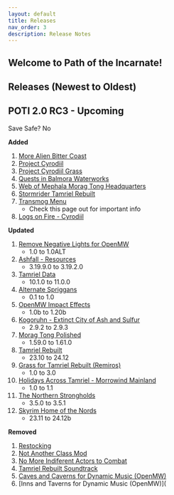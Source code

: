 ```yaml
---
layout: default
title: Releases
nav_order: 3
description: Release Notes
---
```

## Welcome to Path of the Incarnate!

## Releases (Newest to Oldest)  

## POTI 2.0 RC3 - Upcoming

Save Safe? No 

**Added**
1. [More Alien Bitter Coast](https://www.nexusmods.com/morrowind/mods/55585)
2. [Project Cyrodiil](https://www.nexusmods.com/morrowind/mods/44922)
3. [Project Cyrodiil Grass](https://www.nexusmods.com/morrowind/mods/55612)
4. [Quests in Balmora Waterworks](https://www.nexusmods.com/morrowind/mods/52758)
5. [Web of Mephala Morag Tong Headquarters](https://www.nexusmods.com/morrowind/mods/55163)
6. [Stormrider Tamriel Rebuilt](https://www.nexusmods.com/morrowind/mods/53736)
7. [Transmog Menu](https://modding-openmw.gitlab.io/s3ctors-s3cret-st4sh/transmog/)
   * Check this page out for important info
8. [Logs on Fire - Cyrodiil](https://www.nexusmods.com/morrowind/mods/55647)

**Updated**
1. [Remove Negative Lights for OpenMW](https://www.nexusmods.com/morrowind/mods/52487)
   * 1.0 to 1.0ALT
2. [Ashfall - Resources](https://www.nexusmods.com/morrowind/mods/49057)
   * 3.19.9.0 to 3.19.2.0
3. [Tamriel Data](https://www.nexusmods.com/morrowind/mods/44537)
   * 10.1.0 to 11.0.0
4. [Alternate Spriggans](https://www.nexusmods.com/morrowind/mods/44271)
   * 0.1 to 1.0
5. [OpenMW Impact Effects](https://www.nexusmods.com/morrowind/mods/55508)
   * 1.0b to 1.20b
6. [Kogoruhn - Extinct City of Ash and Sulfur](https://www.nexusmods.com/morrowind/mods/51615)
   * 2.9.2 to 2.9.3
7. [Morag Tong Polished](https://www.nexusmods.com/morrowind/mods/47041)
   * 1.59.0 to 1.61.0
8. [Tamriel Rebuilt](https://www.nexusmods.com/morrowind/mods/42145)
   * 23.10 to 24.12
9. [Grass for Tamriel Rebuilt (Remiros)](https://www.nexusmods.com/morrowind/mods/54362)
   * 1.0 to 3.0
10. [Holidays Across Tamriel - Morrowind Mainland](https://www.nexusmods.com/morrowind/mods/55249)
    * 1.0 to 1.1
11. [The Northern Strongholds](https://www.nexusmods.com/morrowind/mods/53171)
    * 3.5.0 to 3.5.1
12. [Skyrim Home of the Nords](https://www.nexusmods.com/morrowind/mods/44921)
    * 23.11 to 24.12b

**Removed**
1. [Restocking](https://www.nexusmods.com/morrowind/mods/54952)
2. [Not Another Class Mod](https://www.nexusmods.com/morrowind/mods/52642)
3. [No More Indiferent Actors to Combat](https://www.nexusmods.com/morrowind/mods/54711)
4. [Tamriel Rebuilt Soundtrack](https://www.nexusmods.com/morrowind/mods/47254)
5. [Caves and Caverns for Dynamic Music (OpenMW)](https://www.nexusmods.com/morrowind/mods/55282)
6. [Inns and Taverns for Dynamic Music (OpenMW)](
